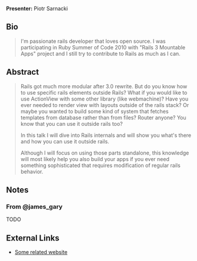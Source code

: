 **Presenter:** Piotr Sarnacki

## Bio

> I'm passionate rails developer that loves open source. I was participating in Ruby Summer of Code 2010 with "Rails 3 Mountable Apps" project and I still try to contribute to Rails as much as I can.

## Abstract

> Rails got much more modular after 3.0 rewrite. But do you know how to use specific rails elements outside Rails? What if you would like to use ActionView with some other library (like webmachine)? Have you ever needed to render view with layouts outside of the rails stack? Or maybe you wanted to build some kind of system that fetches templates from database rather than from files? Router anyone? You know that you can use it outside rails too?
>
> In this talk I will dive into  Rails internals and will show you what's there and how you can use it outside rails.
>
> Although I will focus on using those parts standalone, this knowledge will most likely help you also build your apps if you ever need something sophisticated that requires modification of regular rails behavior.

## Notes

### From @james\_gary

TODO

## External Links

* [Some related website](http://www.example.com/)
